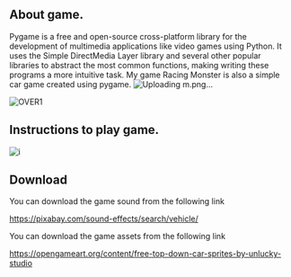 ## About game.
Pygame is a free and open-source cross-platform library for the development of multimedia applications like video games using Python. It uses the Simple DirectMedia Layer library and several other popular libraries to abstract the most common functions, making writing these programs a more intuitive task. My game Racing Monster is also a simple car game created using pygame.
![Uploading m.png…]()

![OVER1](https://github.com/Baluthegoat/CSF101-CAP02-PYGAME/assets/141105500/c648e335-95f4-4948-8c17-2601d9644391)

## Instructions to play game.
![i](https://github.com/Baluthegoat/CSF101-CAP02-PYGAME/assets/141105500/d1f297f0-42e1-4928-9798-bcd95ff103d3)

## Download
You can download the game sound from the following link

https://pixabay.com/sound-effects/search/vehicle/

You can download the game assets from the following link

https://opengameart.org/content/free-top-down-car-sprites-by-unlucky-studio
